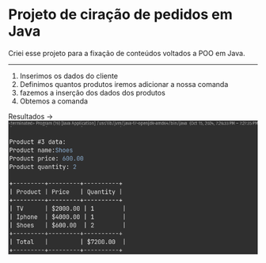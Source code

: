 # Projeto de ciração de pedidos em Java

Criei esse projeto para a fixação de conteúdos voltados a POO em Java.

---
 1. Inserimos os dados do cliente
 2. Definimos quantos produtos iremos adicionar a nossa comanda
 3. fazemos a inserção dos dados dos produtos
 4. Obtemos a comanda

Resultados →
![1](https://github.com/DeVictor2002/projeto-comanda-pedido-java/blob/main/img/Screenshot%20from%202024-10-15%2021-12-24.png)
